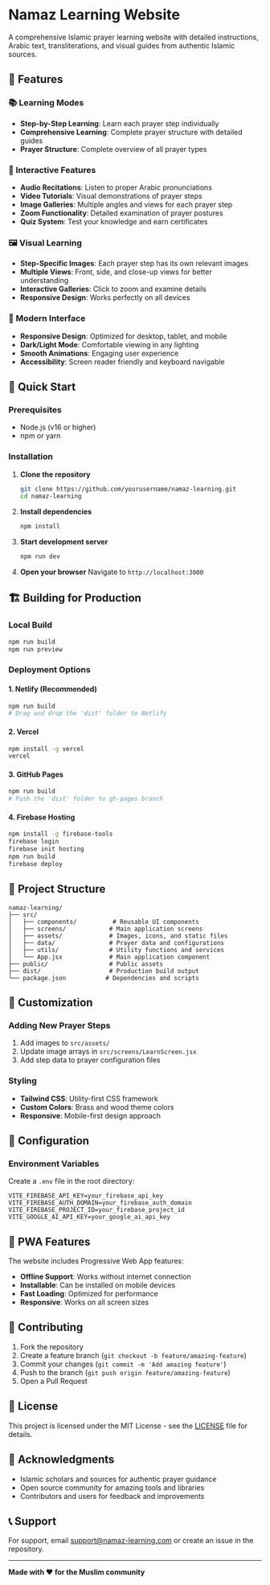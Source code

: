 # Namaz Learning Website

A comprehensive Islamic prayer learning website with detailed instructions, Arabic text, transliterations, and visual guides from authentic Islamic sources.

## 🌟 Features

### 📚 Learning Modes
- **Step-by-Step Learning**: Learn each prayer step individually
- **Comprehensive Learning**: Complete prayer structure with detailed guides
- **Prayer Structure**: Complete overview of all prayer types

### 🎯 Interactive Features
- **Audio Recitations**: Listen to proper Arabic pronunciations
- **Video Tutorials**: Visual demonstrations of prayer steps
- **Image Galleries**: Multiple angles and views for each prayer step
- **Zoom Functionality**: Detailed examination of prayer postures
- **Quiz System**: Test your knowledge and earn certificates

### 🖼️ Visual Learning
- **Step-Specific Images**: Each prayer step has its own relevant images
- **Multiple Views**: Front, side, and close-up views for better understanding
- **Interactive Galleries**: Click to zoom and examine details
- **Responsive Design**: Works perfectly on all devices

### 📱 Modern Interface
- **Responsive Design**: Optimized for desktop, tablet, and mobile
- **Dark/Light Mode**: Comfortable viewing in any lighting
- **Smooth Animations**: Engaging user experience
- **Accessibility**: Screen reader friendly and keyboard navigable

## 🚀 Quick Start

### Prerequisites
- Node.js (v16 or higher)
- npm or yarn

### Installation

1. **Clone the repository**
   ```bash
   git clone https://github.com/yourusername/namaz-learning.git
   cd namaz-learning
   ```

2. **Install dependencies**
   ```bash
   npm install
   ```

3. **Start development server**
   ```bash
   npm run dev
   ```

4. **Open your browser**
   Navigate to `http://localhost:3000`

## 🏗️ Building for Production

### Local Build
```bash
npm run build
npm run preview
```

### Deployment Options

#### 1. **Netlify** (Recommended)
```bash
npm run build
# Drag and drop the 'dist' folder to Netlify
```

#### 2. **Vercel**
```bash
npm install -g vercel
vercel
```

#### 3. **GitHub Pages**
```bash
npm run build
# Push the 'dist' folder to gh-pages branch
```

#### 4. **Firebase Hosting**
```bash
npm install -g firebase-tools
firebase login
firebase init hosting
npm run build
firebase deploy
```

## 📁 Project Structure

```
namaz-learning/
├── src/
│   ├── components/          # Reusable UI components
│   ├── screens/            # Main application screens
│   ├── assets/             # Images, icons, and static files
│   ├── data/               # Prayer data and configurations
│   ├── utils/              # Utility functions and services
│   └── App.jsx             # Main application component
├── public/                 # Public assets
├── dist/                   # Production build output
└── package.json           # Dependencies and scripts
```

## 🎨 Customization

### Adding New Prayer Steps
1. Add images to `src/assets/`
2. Update image arrays in `src/screens/LearnScreen.jsx`
3. Add step data to prayer configuration files

### Styling
- **Tailwind CSS**: Utility-first CSS framework
- **Custom Colors**: Brass and wood theme colors
- **Responsive**: Mobile-first design approach

## 🔧 Configuration

### Environment Variables
Create a `.env` file in the root directory:
```env
VITE_FIREBASE_API_KEY=your_firebase_api_key
VITE_FIREBASE_AUTH_DOMAIN=your_firebase_auth_domain
VITE_FIREBASE_PROJECT_ID=your_firebase_project_id
VITE_GOOGLE_AI_API_KEY=your_google_ai_api_key
```

## 📱 PWA Features

The website includes Progressive Web App features:
- **Offline Support**: Works without internet connection
- **Installable**: Can be installed on mobile devices
- **Fast Loading**: Optimized for performance
- **Responsive**: Works on all screen sizes

## 🤝 Contributing

1. Fork the repository
2. Create a feature branch (`git checkout -b feature/amazing-feature`)
3. Commit your changes (`git commit -m 'Add amazing feature'`)
4. Push to the branch (`git push origin feature/amazing-feature`)
5. Open a Pull Request

## 📄 License

This project is licensed under the MIT License - see the [LICENSE](LICENSE) file for details.

## 🙏 Acknowledgments

- Islamic scholars and sources for authentic prayer guidance
- Open source community for amazing tools and libraries
- Contributors and users for feedback and improvements

## 📞 Support

For support, email support@namaz-learning.com or create an issue in the repository.

---

**Made with ❤️ for the Muslim community**
